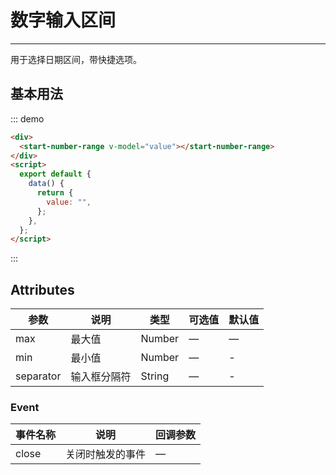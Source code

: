 # 数字输入区间

---

用于选择日期区间，带快捷选项。

## 基本用法

<div class="dome-alert demo-block">
  <StarNumberRange v-model="value" style="width: 250px"></StarNumberRange>
</div>

::: demo

```html
<div>
  <start-number-range v-model="value"></start-number-range>
</div>
<script>
  export default {
    data() {
      return {
        value: "",
      };
    },
  };
</script>
```

:::

## Attributes

| 参数      | 说明         | 类型   | 可选值 | 默认值 |
| --------- | ------------ | ------ | ------ | ------ |
| max       | 最大值       | Number | —      | —      |
| min       | 最小值       | Number | —      | -      |
| separator | 输入框分隔符 | String | —      | -      |

### Event

| 事件名称 | 说明             | 回调参数 |
| -------- | ---------------- | -------- |
| close    | 关闭时触发的事件 | —        |
